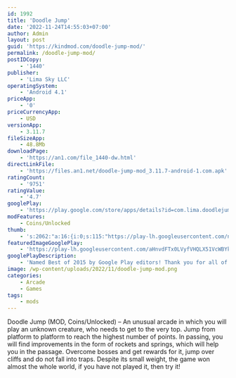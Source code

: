 ```yaml
---
id: 1992
title: 'Doodle Jump'
date: '2022-11-24T14:55:03+07:00'
author: Admin
layout: post
guid: 'https://kindmod.com/doodle-jump-mod/'
permalink: /doodle-jump-mod/
postIDCopy:
    - '1440'
publisher:
    - 'Lima Sky LLC'
operatingSystem:
    - 'Android 4.1'
priceApp:
    - '0'
priceCurrencyApp:
    - USD
versionApp:
    - 3.11.7
fileSizeApp:
    - 48.8Mb
downloadPage:
    - 'https://an1.com/file_1440-dw.html'
directLinkFile:
    - 'https://files.an1.net/doodle-jump-mod_3.11.7-android-1.com.apk'
ratingCount:
    - '9751'
ratingValue:
    - '4.7'
googlePlay:
    - 'https://play.google.com/store/apps/details?id=com.lima.doodlejump'
modFeatures:
    - Coins/Unlocked
thumb:
    - 's:2062:"a:16:{i:0;s:115:"https://play-lh.googleusercontent.com/nA6Xqkw3OlGxeGwlyje-jhxyZQY0q8cH7-kyAmMMLp6g2QtoWS6ZIFx2_T6t9IuXoPg=w526-h296";i:1;s:115:"https://play-lh.googleusercontent.com/iFidFE6m5yocOVXHrWBKe6ZdDgr8A0LKJzXbEp54teCUmTMj1H6L4yr9XQsEKwcD5Lw=w526-h296";i:2;s:115:"https://play-lh.googleusercontent.com/6IrSFRfrINOrF5j5t5MEgm954zS1A1iGJlHfyz15hUVt9gw1ccCgoknUUA-ao_MCWu4=w526-h296";i:3;s:115:"https://play-lh.googleusercontent.com/JRFEFFvb_Dn-4O1dnwMCcnmdTkR2ilO5M9IpJuEKKxtfqlaelbjNxyi0EfZctVign6Y=w526-h296";i:4;s:116:"https://play-lh.googleusercontent.com/7F9brR4u6hymiFff859k9XmbuaKGSclvNqHvYlS2WRhHmx7zufcko1mzMZjr9F0l7xHN=w526-h296";i:5;s:116:"https://play-lh.googleusercontent.com/dYutkUAID_5SYGGBp7GDQw0aFYtLtvBIrIu9POKnRjHKsQ8K6GcemYlDqx3s-8ZFScYT=w526-h296";i:6;s:114:"https://play-lh.googleusercontent.com/kbhreWp7PIS-ISTEMuUYB3l6mRadlSOmK_IPNaVY5QL6tPKeuHPA1kpjRNxgX5AnJA=w526-h296";i:7;s:115:"https://play-lh.googleusercontent.com/NfGjDuYHHOXv0qOazKCBoHan99xGKA4Hez83NuT389cjdNgrOGlSrO7z83Kz2dtGPvw=w526-h296";i:8;s:115:"https://play-lh.googleusercontent.com/wwOtNH9gVkN7cDO24lew1uY85F9rslOAIdPC07vXJ2dUgfzvh52Bh6JGWBC4xRZ7X70=w526-h296";i:9;s:116:"https://play-lh.googleusercontent.com/iQdgT73Jum2hUwhq8DQ6-22W51l7h1jSQBF2G1cd_Fbk4p4bOdSh55tqzBf1hBKWHsL6=w526-h296";i:10;s:115:"https://play-lh.googleusercontent.com/Xj4GDcMq7Rx7jYWn5jalSoSb6-kZiisTXhGN0ZxlnPp_mvNosGuVx7jCY_9brRKdzDI=w526-h296";i:11;s:114:"https://play-lh.googleusercontent.com/ECr8Mom9IpGe4hezmxrt8REfxIE0E4uwuA-RDl5EGTIfDA9iAWh52gdy4WNtHHmt1A=w526-h296";i:12;s:114:"https://play-lh.googleusercontent.com/rFym6hZwqapTJgWPsSXFjnbDEophAJGnnBG_gVlSQgY--OVm7ANkZ9jtn-Fa_xTcWg=w526-h296";i:13;s:115:"https://play-lh.googleusercontent.com/AkQzd5_UuB4-oIdFap5QFoo0M_-yVdgtOCuK6sSusi24iJmog4LFTgPNq7aEB1MkDNg=w526-h296";i:14;s:115:"https://play-lh.googleusercontent.com/7BRpakwjCEkK8Bu0-KfZTzG_peOEQK6ZDeDhzo4XHKg5Vx4Q-3pZwzcIqN944hhvX0c=w526-h296";i:15;s:116:"https://play-lh.googleusercontent.com/XqLpR4jXXfKANrAOK0xJ0Ch-2Aoz2SAm-QyaKfaw5WCYpj4c26KxPpn2QKZBo0aio-aB=w526-h296";}";'
featuredImageGooglePlay:
    - 'https://play-lh.googleusercontent.com/aHnvdFTx0LVyfVHQLX51VcWBYkSVGvggr4FvIiP-iwBu4pKBiOQA1OnRi_nyFdCWqlU8'
googlePlayDescription:
    - 'Named Best of 2015 by Google Play editors! Thank you for all of your support.One of the hottest mobile games of all time! Easy to pick up and play. Wildly addictive.See for yourself why Touch Arcade called Doodle Jump “possibly the best [mobile] game ever created” and Macworld called it “a perfect micro-game, insanely addictive, and deliciously replayable.”.'
image: /wp-content/uploads/2022/11/doodle-jump-mod.png
categories:
    - Arcade
    - Games
tags:
    - mods
---
```


Doodle Jump (MOD, Coins/Unlocked) – An unusual arcade in which you will play an unknown creature, who needs to get to the very top. Jump from platform to platform to reach the highest number of points. In passing, you will find improvements in the form of rockets and springs, which will help you in the passage. Overcome bosses and get rewards for it, jump over cliffs and do not fall into traps. Despite its small weight, the game won almost the whole world, if you have not played it, then try it!